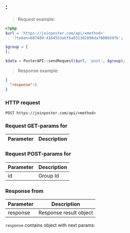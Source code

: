 ## <method>: <description>

> Request example:

```php
<?php
$url = 'https://joinposter.com/api/<method>'
 . '?token=687409:4164553abf6a031302898da7800b59fb';

$group = [
];

$data = PosterAPI::sendRequest($url, 'post', $group);

```

> Response example:

```json
{
  "response":6
}
```

<description>

### HTTP request

`POST https://joinposter.com/api/<method>`

### Request GET-params for <method>

Parameter | Description
--------- | -----------

### Request POST-params for <method>

Parameter | Description
--------- | -----------
id | Group Id 

### Response from <method>

Parameter | Description
--------- | -----------
response | Response result object

`response` contains object with next params:  
